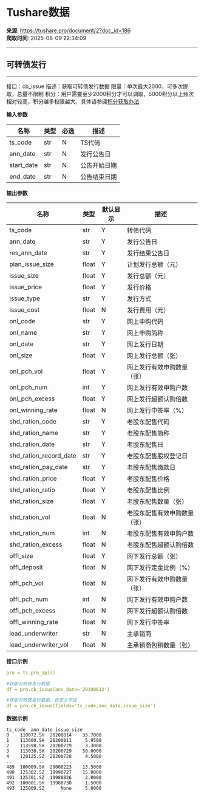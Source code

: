 # Tushare数据

**来源**: https://tushare.pro/document/2?doc_id=186  
**爬取时间**: 2025-08-09 22:34:09

---

## 可转债发行

---

接口：cb\_issue
描述：获取可转债发行数据
限量：单次最大2000，可多次提取，总量不限制
积分：用户需要至少2000积分才可以调取，5000积分以上频次相对较高，积分越多权限越大，具体请参阅[积分获取办法](https://tushare.pro/document/1?doc_id=13)

**输入参数**

| 名称 | 类型 | 必选 | 描述 |
| --- | --- | --- | --- |
| ts\_code | str | N | TS代码 |
| ann\_date | str | N | 发行公告日 |
| start\_date | str | N | 公告开始日期 |
| end\_date | str | N | 公告结束日期 |

**输出参数**

| 名称 | 类型 | 默认显示 | 描述 |
| --- | --- | --- | --- |
| ts\_code | str | Y | 转债代码 |
| ann\_date | str | Y | 发行公告日 |
| res\_ann\_date | str | Y | 发行结果公告日 |
| plan\_issue\_size | float | Y | 计划发行总额（元） |
| issue\_size | float | Y | 发行总额（元） |
| issue\_price | float | Y | 发行价格 |
| issue\_type | str | Y | 发行方式 |
| issue\_cost | float | N | 发行费用（元） |
| onl\_code | str | Y | 网上申购代码 |
| onl\_name | str | Y | 网上申购简称 |
| onl\_date | str | Y | 网上发行日期 |
| onl\_size | float | Y | 网上发行总额（张） |
| onl\_pch\_vol | float | Y | 网上发行有效申购数量（张） |
| onl\_pch\_num | int | Y | 网上发行有效申购户数 |
| onl\_pch\_excess | float | Y | 网上发行超额认购倍数 |
| onl\_winning\_rate | float | N | 网上发行中签率（%） |
| shd\_ration\_code | str | Y | 老股东配售代码 |
| shd\_ration\_name | str | Y | 老股东配售简称 |
| shd\_ration\_date | str | Y | 老股东配售日 |
| shd\_ration\_record\_date | str | Y | 老股东配售股权登记日 |
| shd\_ration\_pay\_date | str | Y | 老股东配售缴款日 |
| shd\_ration\_price | float | Y | 老股东配售价格 |
| shd\_ration\_ratio | float | Y | 老股东配售比例 |
| shd\_ration\_size | float | Y | 老股东配售数量（张） |
| shd\_ration\_vol | float | N | 老股东配售有效申购数量（张） |
| shd\_ration\_num | int | N | 老股东配售有效申购户数 |
| shd\_ration\_excess | float | N | 老股东配售超额认购倍数 |
| offl\_size | float | Y | 网下发行总额（张） |
| offl\_deposit | float | N | 网下发行定金比例（%） |
| offl\_pch\_vol | float | N | 网下发行有效申购数量（张） |
| offl\_pch\_num | int | N | 网下发行有效申购户数 |
| offl\_pch\_excess | float | N | 网下发行超额认购倍数 |
| offl\_winning\_rate | float | N | 网下发行中签率 |
| lead\_underwriter | str | N | 主承销商 |
| lead\_underwriter\_vol | float | N | 主承销商包销数量（张） |

**接口示例**

```yaml
pro = ts.pro_api()

#获取可转债发行数据
df = pro.cb_issue(ann_date='20190612')

#获取可转债发行数据，自定义字段
df = pro.cb_issue(fields='ts_code,ann_date,issue_size')
```

**数据示例**

```
ts_code  ann_date issue_size
0    110072.SH  20200814    33.7000
1    113600.SH  20200811     5.9500
2    113598.SH  20200729     3.3000
3    113038.SH  20200729    50.0000
4    128125.SZ  20200728     4.5000
..         ...       ...        ...
489  100009.SH  20000223    13.5000
490  125302.SZ  19990727    15.0000
491  125301.SZ  19980826     2.0000
492  100001.SH  19980730     1.5000
493  125009.SZ      None     5.0000
```
